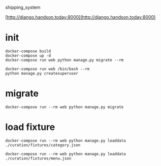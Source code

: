 shipping_system

[http://django.handson.today:8000](http://django.handson.today:8000)

# init
```
docker-compose build
docker-compose up -d
docker-compose run web python manage.py migrate --rm

docker-compose run web /bin/bash --rm
python manage.py createsuperuser
```

# migrate
```
docker-compose run --rm web python manage.py migrate 
```

# load fixture
```
docker-compose run --rm web python manage.py loaddata ./curation/fixtures/category.json

docker-compose run --rm web python manage.py loaddata ./curation/fixtures/menu.json


```

